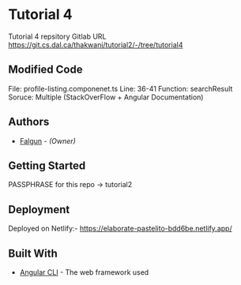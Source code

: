 <!--- The following README.md sample file was adapted from https://gist.github.com/PurpleBooth/109311bb0361f32d87a2#file-readme-template-md by Gabriella Mosquera for academic use ---> 
<!--- You may delete any comments in this sample README.md file. If needing to use as a .txt file then simply delete all comments, edit as needed, and save as a README.txt file --->

# Tutorial 4

Tutorial 4 repsitory
Gitlab URL https://git.cs.dal.ca/thakwani/tutorial2/-/tree/tutorial4

## Modified Code

File: profile-listing.componenet.ts
Line: 36-41
Function: searchResult
Soruce: Multiple (StackOverFlow + Angular Documentation)

## Authors

* [Falgun](fl700637@dal.ca) - *(Owner)*


## Getting Started

PASSPHRASE for this repo
-> tutorial2

## Deployment

Deployed on Netlify:- https://elaborate-pastelito-bdd6be.netlify.app/ 

## Built With

* [Angular CLI](https://angularjs.org/) - The web framework used
